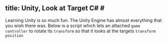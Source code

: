 title: Unity, Look at Target C# #
--------------------

Learning Unity is so much fun. The Unity Engine has almost everything that you wish there was.
Below is a script which lets an attached `game controller` to rotate its `transform` so that it looks at the targets `transform position`

<script src="https://gist.github.com/rajarju/c00c9cf4bbcbb96295ca.js"></script>
